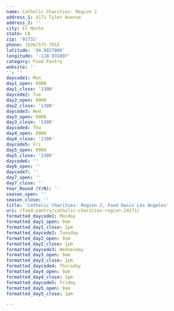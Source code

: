 ```yaml
---
name: Catholic Charities- Region 2
address_1: 4171 Tyler Avenue
address_2: ''
city: El Monte
state: CA
zip: '91731'
phone: (626)575-7652
latitude: '34.0827886'
longitude: '-118.031897'
category: Food Pantry
website: ''
'': ''
daycode1: Mon
day1_open: 0900
day1_close: '1300'
daycode2: Tue
day2_open: 0900
day2_close: '1300'
daycode3: Wed
day3_open: 0900
day3_close: '1300'
daycode4: Thu
day4_open: 0900
day4_close: '1300'
daycode5: Fri
day5_open: 0900
day5_close: '1300'
daycode6: ''
day6_open: ''
daycode7: ''
day7_open: ''
day7_close: ''
Year_Round (Y/N): ''
season_open: ''
season_close: ''
title: 'Catholic Charities- Region 2, Food Oasis Los Angeles'
uri: /food-pantry/catholic-charities-region-24171/
formatted_daycode1: Monday
formatted_day1_open: 9am
formatted_day1_close: 1pm
formatted_daycode2: Tuesday
formatted_day2_open: 9am
formatted_day2_close: 1pm
formatted_daycode3: Wednesday
formatted_day3_open: 9am
formatted_day3_close: 1pm
formatted_daycode4: Thursday
formatted_day4_open: 9am
formatted_day4_close: 1pm
formatted_daycode5: Friday
formatted_day5_open: 9am
formatted_day5_close: 1pm

---
```

